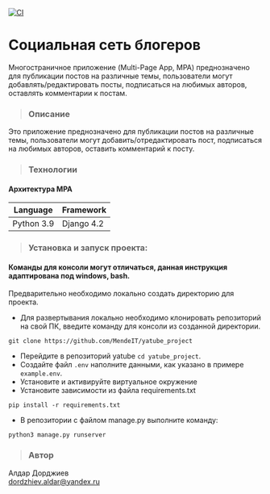 [![CI](https://github.com/yandex-praktikum/hw05_final/actions/workflows/python-app.yml/badge.svg?branch=master)](https://github.com/yandex-praktikum/hw05_final/actions/workflows/python-app.yml)

# Социальная сеть блогеров
Многостраничное приложение (Multi-Page App, MPA) преднозначено для публикации постов на различные темы, пользователи могут добавлять/редактировать посты, подписаться на любимых авторов, оставлять комментарии к постам.

> ### Описание
Это приложение преднозначено для публикации постов на различные темы, пользователи могут добавить/отредактировать пост, подписаться на любимых авторов, оставить комментарий к посту.

> ### Технологии
#### Архитектура MPA
|Language|Framework|
|--------|---------|
|Python 3.9 |Django 4.2  |

> ### Установка и запуск проекта:

#### Команды для консоли могут отличаться, данная инструкция адаптирована под windows, bash.
Предварительно необходимо локально создать директорию для проекта. 
- Для развертывания локально необходимо клонировать репозиторий на свой ПК, введите команду для консоли из созданной директории.

```
git clone https://github.com/MendeIT/yatube_project
```
- Перейдите в репозиторий yatube ```cd yatube_project```.
- Создайте файл ```.env``` наполните данными, как указано в примере ```example.env```.
- Установите и активируйте виртуальное окружение
- Установите зависимости из файла requirements.txt
```
pip install -r requirements.txt
``` 
- В репозитории с файлом manage.py выполните команду:
```
python3 manage.py runserver
```
> ### Автор
Алдар Дорджиев  
dordzhiev.aldar@yandex.ru